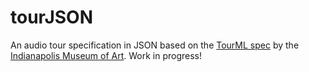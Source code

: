 # tourJSON
An audio tour specification in JSON based on the [TourML spec](https://github.com/IMAmuseum/tourml) by the [Indianapolis Museum of Art](https://github.com/IMAmuseum). Work in progress!